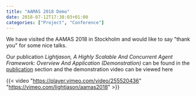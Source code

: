```yaml
---
title: "AAMAS 2018 Demo"
date: 2018-07-12T17:38:03+01:00
categories: ["Project", "Conference"]
---
```


We have visited the AAMAS 2018 in Stockholm and would like to say "thank you" for some nice talks.

<!--more-->

Our publication _Lightjason, A Highly Scalable And Concurrent Agent Framework: Overview And Application (Demonstration)_ can be found in the [publication](/publications) section and the demonstration video can be viewed here

{{< video "https://player.vimeo.com/video/255520436" "https://vimeo.com/lightjason/aamas2018" >}}
